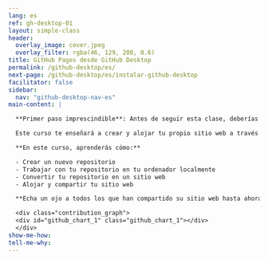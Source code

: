 ```yaml
---
lang: es
ref: gh-desktop-01
layout: simple-class
header:
  overlay_image: cover.jpeg
  overlay_filter: rgba(46, 129, 200, 0.6)
title: GitHub Pages desde GitHub Desktop
permalink: /github-desktop/es/
next-page: /github-desktop/es/instalar-github-desktop
facilitator: false
sidebar:
  nav: "github-desktop-nav-es"
main-content: |

  **Primer paso imprescindible**: Antes de seguir esta clase, deberías completar nuestro curso [Introducción a GitHub](../intro-to-github-es/).

  Este curso te enseñará a crear y alojar tu propio sitio web a través de GitHub, utilizando GitHub Desktop.

  **En este curso, aprenderás cómo:**

  - Crear un nuevo repositorio
  - Trabajar con tu repositorio en tu ordenador localmente
  - Convertir tu repositorio en un sitio web
  - Alojar y compartir tu sitio web

  **Echa un ojo a todos los que han compartido su sitio web hasta ahora en este Gráfico de contribuciones:**

  <div class="contribution_graph">
  <div id="github_chart_1" class="github_chart_1"></div>
  </div>
show-me-how:
tell-me-why:
---
```

